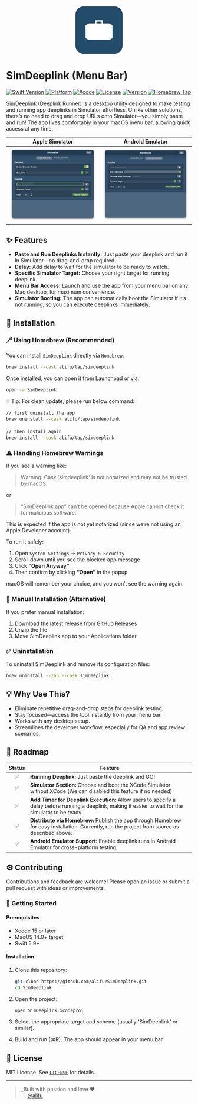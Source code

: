 <p align="center">
  <img src="./doc/main-icon.png" alt="icon" width="128"/>
</p>

# SimDeeplink (Menu Bar)


[![Swift Version](https://img.shields.io/badge/Swift-5.0+-orange.svg)](https://swift.org)
[![Platform](https://img.shields.io/badge/Platform-macOS-blue.svg)](https://developer.apple.com/macos)
[![Xcode](https://img.shields.io/badge/Xcode-15+-blue.svg)](https://developer.apple.com/xcode/)
[![License](https://img.shields.io/badge/License-MIT-green.svg)](./LICENSE)
[![Version](https://img.shields.io/badge/Version-0.0.4-yellow.svg)](https://github.com/alifu/SimDeeplink/releases)
[![Homebrew Tap](https://img.shields.io/badge/Homebrew-alifu%2Ftap-blue.svg)](https://github.com/alifu/homebrew-tap)



SimDeeplink (Deeplink Runner) is a desktop utility designed to make testing and running app deeplinks in Simulator effortless. Unlike other solutions, there’s no need to drag and drop URLs onto Simulator—you simply paste and run! The app lives comfortably in your macOS menu bar, allowing quick access at any time.

|Apple Simulator|Android Emulator|
|:---:|:---:|
|<img src="./doc/preview-app-simulator.png" alt="preview" width="500"/>|<img src="./doc/preview-app-emulator.png" alt="preview" width="500"/>|


## ✨ Features

- **Paste and Run Deeplinks Instantly:** Just paste your deeplink and run it in Simulator—no drag-and-drop required.
- **Delay:** Add delay to wait for the simulator to be ready to watch.
- **Specific Simulator Target:** Choose your right target for running deeplink.
- **Menu Bar Access:** Launch and use the app from your menu bar on any Mac desktop, for maximum convenience.
- **Simulator Booting:** The app can automatically boot the Simulator if it’s not running, so you can execute deeplinks immediately.

## 🧭 Installation

### 🪄 Using Homebrew (Recommended)

You can install `SimDeeplink` directly via `Homebrew`:

  ```bash
  brew install --cask alifu/tap/simdeeplink
  ```

Once installed, you can open it from Launchpad or via:

  ```bash
  open -a SimDeeplink
  ```

💡 Tip: For clean update, please run below command:

  ```bash
  // first uninstall the app
  brew uninstall --cask alifu/tap/simdeeplink

  // then install again
  brew install --cask alifu/tap/simdeeplink 
  ```

### ⚠️ Handling Homebrew Warnings

If you see a warning like:

> Warning: Cask 'simdeeplink' is not notarized and may not be trusted by macOS.

or

> “SimDeeplink.app” can’t be opened because Apple cannot check it for malicious software.

This is expected if the app is not yet notarized (since we’re not using an Apple Developer account).

To run it safely:
1. Open `System Settings` → `Privacy & Security`
2. Scroll down until you see the blocked app message
3. Click **“Open Anyway”**
4. Then confirm by clicking **“Open”** in the popup

macOS will remember your choice, and you won’t see the warning again.

### 🧰 Manual Installation (Alternative)

If you prefer manual installation:
1. Download the latest release from GitHub Releases
2. Unzip the file
3. Move SimDeeplink.app to your Applications folder

### ✅ Uninstallation

To uninstall SimDeeplink and remove its configuration files:

  ```bash
  brew uninstall --zap --cask simdeeplink
  ```

## 💡 Why Use This?
- Eliminate repetitive drag-and-drop steps for deeplink testing.
- Stay focused—access the tool instantly from your menu bar.
- Works with any desktop setup.
- Streamlines the developer workflow, especially for QA and app review scenarios.

## 🧪 Roadmap

| Status | Feature |
|:-------:|-----|
|✅|**Running Deeplink:** Just paste the deeplink and GO!|
|✅|**Simulator Section:** Choose and boot the XCode Simulator without XCode (We can disabled this feature if no needed)|
|✅|**Add Timer for Deeplink Execution:** Allow users to specify a delay before running a deeplink, making it easier to wait for the simulator to be ready.|
|✅|**Distribute via Homebrew:** Publish the app through Homebrew for easy installation. Currently, run the project from source as described above.|
|✅|**Android Emulator Support:** Enable deeplink runs in Android Emulator for cross-platform testing.|

## ⚙️ Contributing
Contributions and feedback are welcome! Please open an issue or submit a pull request with ideas or improvements.

### 🚀 Getting Started

#### Prerequisites
- Xcode 15 or later  
- MacOS 14.0+ target  
- Swift 5.9+

#### Installation

1. Clone this repository:

   ```bash
   git clone https://github.com/alifu/SimDeeplink.git
   cd SimDeeplink
   ```
2. Open the project:

   ```bash
   open SimDeeplink.xcodeproj
   ```
3. Select the appropriate target and scheme (usually 'SimDeeplink' or similar).
4. Build and run (⌘R). The app should appear in your menu bar.

## 🪪 License
MIT License. See [`LICENSE`](./LICENSE) for details.

---

> _Built with passion and love ❤️  
> — [@alifu](https://github.com/alifu)